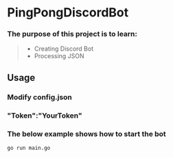 # PingPongDiscordBot

### The purpose of this project is to learn:
> - Creating Discord Bot
> - Processing JSON

## Usage

### Modify config.json
### "Token":"YourToken"

### The below example shows how to start the bot
`go run main.go`